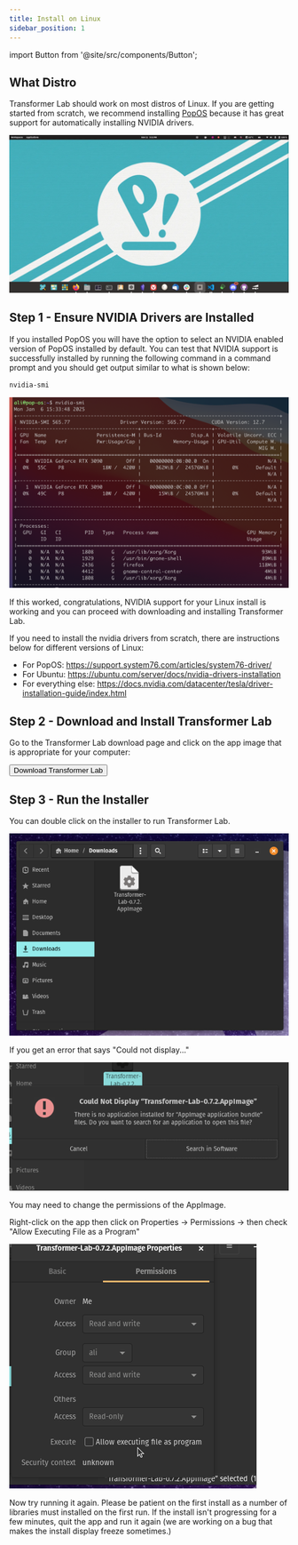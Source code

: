 ```yaml
---
title: Install on Linux
sidebar_position: 1
---
```


import Button from '@site/src/components/Button';

## What Distro

Transformer Lab should work on most distros of Linux. If you are getting started from scratch, we recommend installing [PopOS](https://pop.system76.com/) because it has great support for automatically installing NVIDIA drivers.

![PopOS Screenshot](./img/popos.webp)

## Step 1 - Ensure NVIDIA Drivers are Installed

If you installed PopOS you will have the option to select an NVIDIA enabled version of PopOS installed by default. You can test that NVIDIA support is successfully installed by running the following command in a command prompt and you should get output similar to what is shown below:

```bash
nvidia-smi
```

![nvidia-smi output](./img/nvidia-smi-output.png)

If this worked, congratulations, NVIDIA support for your Linux install is working and you can proceed with downloading and installing Transformer Lab.

If you need to install the nvidia drivers from scratch, there are instructions below for different versions of Linux:

- For PopOS: https://support.system76.com/articles/system76-driver/
- For Ubuntu: https://ubuntu.com/server/docs/nvidia-drivers-installation
- For everything else: https://docs.nvidia.com/datacenter/tesla/driver-installation-guide/index.html

## Step 2 - Download and Install Transformer Lab

Go to the Transformer Lab download page and click on the app image that is appropriate for your computer:

<a href="https://transformerlab.ai/docs/download">
    <Button>Download Transformer Lab</Button>
</a>

## Step 3 - Run the Installer

You can double click on the installer to run Transformer Lab.

![App Image](./img/downloads-transformerlab.png)

If you get an error that says "Could not display..."

![Could Not Display](./img/could-not-display-transformerlab-appimage.png)

You may need to change the permissions of the AppImage.

Right-click on the app then click on Properties -> Permissions -> then check "Allow Executing File as a Program"

![Allow Execute](./img/allow-execute-linux.png)

Now try running it again. Please be patient on the first install as a number of libraries must installed on the first run. If the install isn't progressing for a few minutes, quit the app and run it again (we are working on a bug that makes the install display freeze sometimes.)

